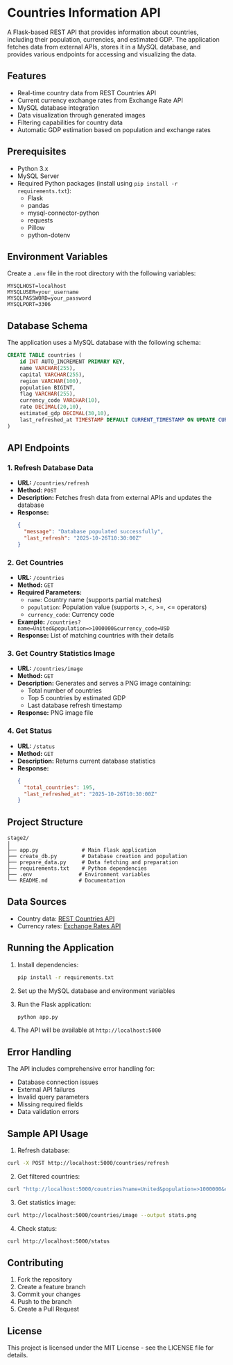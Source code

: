 # Countries Information API

A Flask-based REST API that provides information about countries, including their population, currencies, and estimated GDP. The application fetches data from external APIs, stores it in a MySQL database, and provides various endpoints for accessing and visualizing the data.

## Features

- Real-time country data from REST Countries API
- Current currency exchange rates from Exchange Rate API
- MySQL database integration
- Data visualization through generated images
- Filtering capabilities for country data
- Automatic GDP estimation based on population and exchange rates

## Prerequisites

- Python 3.x
- MySQL Server
- Required Python packages (install using `pip install -r requirements.txt`):
  - Flask
  - pandas
  - mysql-connector-python
  - requests
  - Pillow
  - python-dotenv

## Environment Variables

Create a `.env` file in the root directory with the following variables:

```env
MYSQLHOST=localhost
MYSQLUSER=your_username
MYSQLPASSWORD=your_password
MYSQLPORT=3306
```

## Database Schema

The application uses a MySQL database with the following schema:

```sql
CREATE TABLE countries (
    id INT AUTO_INCREMENT PRIMARY KEY,
    name VARCHAR(255),
    capital VARCHAR(255),
    region VARCHAR(100),
    population BIGINT,
    flag VARCHAR(255),
    currency_code VARCHAR(10),
    rate DECIMAL(20,10),
    estimated_gdp DECIMAL(30,10),
    last_refreshed_at TIMESTAMP DEFAULT CURRENT_TIMESTAMP ON UPDATE CURRENT_TIMESTAMP
)
```

## API Endpoints

### 1. Refresh Database Data
- **URL:** `/countries/refresh`
- **Method:** `POST`
- **Description:** Fetches fresh data from external APIs and updates the database
- **Response:** 
  ```json
  {
    "message": "Database populated successfully",
    "last_refresh": "2025-10-26T10:30:00Z"
  }
  ```

### 2. Get Countries
- **URL:** `/countries`
- **Method:** `GET`
- **Required Parameters:**
  - `name`: Country name (supports partial matches)
  - `population`: Population value (supports >, <, >=, <= operators)
  - `currency_code`: Currency code
- **Example:** `/countries?name=United&population=>1000000&currency_code=USD`
- **Response:** List of matching countries with their details

### 3. Get Country Statistics Image
- **URL:** `/countries/image`
- **Method:** `GET`
- **Description:** Generates and serves a PNG image containing:
  - Total number of countries
  - Top 5 countries by estimated GDP
  - Last database refresh timestamp
- **Response:** PNG image file

### 4. Get Status
- **URL:** `/status`
- **Method:** `GET`
- **Description:** Returns current database statistics
- **Response:**
  ```json
  {
    "total_countries": 195,
    "last_refreshed_at": "2025-10-26T10:30:00Z"
  }
  ```

## Project Structure

```
stage2/
│
├── app.py              # Main Flask application
├── create_db.py        # Database creation and population
├── prepare_data.py     # Data fetching and preparation
├── requirements.txt    # Python dependencies
├── .env               # Environment variables
└── README.md          # Documentation
```

## Data Sources

- Country data: [REST Countries API](https://restcountries.com)
- Currency rates: [Exchange Rates API](https://open.er-api.com)

## Running the Application

1. Install dependencies:
   ```bash
   pip install -r requirements.txt
   ```

2. Set up the MySQL database and environment variables

3. Run the Flask application:
   ```bash
   python app.py
   ```

4. The API will be available at `http://localhost:5000`

## Error Handling

The API includes comprehensive error handling for:
- Database connection issues
- External API failures
- Invalid query parameters
- Missing required fields
- Data validation errors

## Sample API Usage

1. Refresh database:
```bash
curl -X POST http://localhost:5000/countries/refresh
```

2. Get filtered countries:
```bash
curl "http://localhost:5000/countries?name=United&population=>1000000&currency_code=USD"
```

3. Get statistics image:
```bash
curl http://localhost:5000/countries/image --output stats.png
```

4. Check status:
```bash
curl http://localhost:5000/status
```

## Contributing

1. Fork the repository
2. Create a feature branch
3. Commit your changes
4. Push to the branch
5. Create a Pull Request

## License

This project is licensed under the MIT License - see the LICENSE file for details.